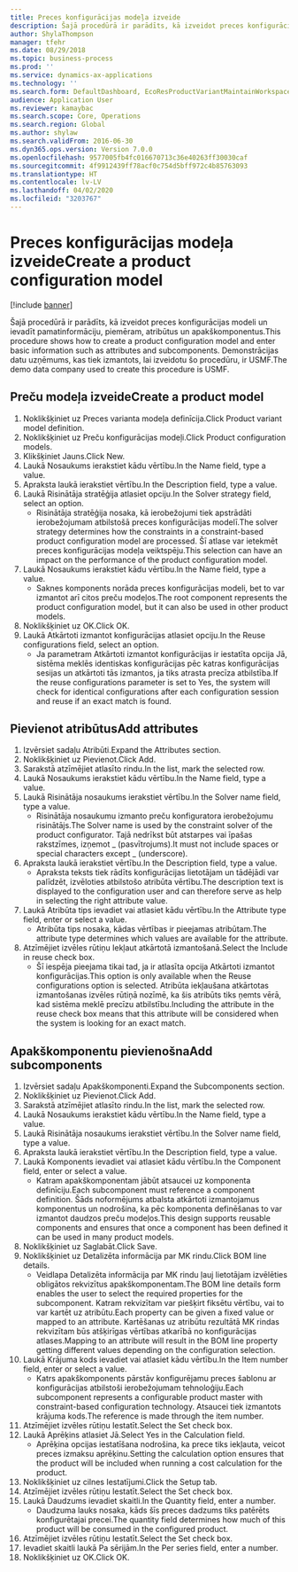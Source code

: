 ```yaml
---
title: Preces konfigurācijas modeļa izveide
description: Šajā procedūrā ir parādīts, kā izveidot preces konfigurācijas modeli un ievadīt pamatinformāciju, piemēram, atribūtus un apakškomponentus.
author: ShylaThompson
manager: tfehr
ms.date: 08/29/2018
ms.topic: business-process
ms.prod: ''
ms.service: dynamics-ax-applications
ms.technology: ''
ms.search.form: DefaultDashboard, EcoResProductVariantMaintainWorkspace, PCProductConfigurationModelListPage, PCCreateProductConfigurationModel, PCProductConfigurationModelDetails, PCBOMLineDetails
audience: Application User
ms.reviewer: kamaybac
ms.search.scope: Core, Operations
ms.search.region: Global
ms.author: shylaw
ms.search.validFrom: 2016-06-30
ms.dyn365.ops.version: Version 7.0.0
ms.openlocfilehash: 9577005fb4fc016670713c36e40263ff30030caf
ms.sourcegitcommit: 4f9912439ff78acf0c754d5bff972c4b85763093
ms.translationtype: HT
ms.contentlocale: lv-LV
ms.lasthandoff: 04/02/2020
ms.locfileid: "3203767"
---
```

# <a name="create-a-product-configuration-model"></a><span data-ttu-id="ab52a-103">Preces konfigurācijas modeļa izveide</span><span class="sxs-lookup"><span data-stu-id="ab52a-103">Create a product configuration model</span></span>

[!include [banner](../../includes/banner.md)]

<span data-ttu-id="ab52a-104">Šajā procedūrā ir parādīts, kā izveidot preces konfigurācijas modeli un ievadīt pamatinformāciju, piemēram, atribūtus un apakškomponentus.</span><span class="sxs-lookup"><span data-stu-id="ab52a-104">This procedure shows how to create a product configuration model and enter basic information such as attributes and subcomponents.</span></span> <span data-ttu-id="ab52a-105">Demonstrācijas datu uzņēmums, kas tiek izmantots, lai izveidotu šo procedūru, ir USMF.</span><span class="sxs-lookup"><span data-stu-id="ab52a-105">The demo data company used to create this procedure is USMF.</span></span>


## <a name="create-a-product-model"></a><span data-ttu-id="ab52a-106">Preču modeļa izveide</span><span class="sxs-lookup"><span data-stu-id="ab52a-106">Create a product model</span></span>
1. <span data-ttu-id="ab52a-107">Noklikšķiniet uz Preces varianta modeļa definīcija.</span><span class="sxs-lookup"><span data-stu-id="ab52a-107">Click Product variant model definition.</span></span>
2. <span data-ttu-id="ab52a-108">Noklikšķiniet uz Preču konfigurācijas modeļi.</span><span class="sxs-lookup"><span data-stu-id="ab52a-108">Click Product configuration models.</span></span>
3. <span data-ttu-id="ab52a-109">Klikšķiniet Jauns.</span><span class="sxs-lookup"><span data-stu-id="ab52a-109">Click New.</span></span>
4. <span data-ttu-id="ab52a-110">Laukā Nosaukums ierakstiet kādu vērtību.</span><span class="sxs-lookup"><span data-stu-id="ab52a-110">In the Name field, type a value.</span></span>
5. <span data-ttu-id="ab52a-111">Apraksta laukā ierakstiet vērtību.</span><span class="sxs-lookup"><span data-stu-id="ab52a-111">In the Description field, type a value.</span></span>
6. <span data-ttu-id="ab52a-112">Laukā Risinātāja stratēģija atlasiet opciju.</span><span class="sxs-lookup"><span data-stu-id="ab52a-112">In the Solver strategy field, select an option.</span></span>
    * <span data-ttu-id="ab52a-113">Risinātāja stratēģija nosaka, kā ierobežojumi tiek apstrādāti ierobežojumam atbilstošā preces konfigurācijas modelī.</span><span class="sxs-lookup"><span data-stu-id="ab52a-113">The solver strategy determines how the constraints in a constraint-based product configuration model are processed.</span></span> <span data-ttu-id="ab52a-114">Šī atlase var ietekmēt preces konfigurācijas modeļa veiktspēju.</span><span class="sxs-lookup"><span data-stu-id="ab52a-114">This selection can have an impact on the performance of the product configuration model.</span></span>  
7. <span data-ttu-id="ab52a-115">Laukā Nosaukums ierakstiet kādu vērtību.</span><span class="sxs-lookup"><span data-stu-id="ab52a-115">In the Name field, type a value.</span></span>
    * <span data-ttu-id="ab52a-116">Saknes komponents norāda preces konfigurācijas modeli, bet to var izmantot arī citos preču modeļos.</span><span class="sxs-lookup"><span data-stu-id="ab52a-116">The root component represents the product configuration model, but it can also be used in other product models.</span></span>  
8. <span data-ttu-id="ab52a-117">Noklikšķiniet uz OK.</span><span class="sxs-lookup"><span data-stu-id="ab52a-117">Click OK.</span></span>
9. <span data-ttu-id="ab52a-118">Laukā Atkārtoti izmantot konfigurācijas atlasiet opciju.</span><span class="sxs-lookup"><span data-stu-id="ab52a-118">In the Reuse configurations field, select an option.</span></span>
    * <span data-ttu-id="ab52a-119">Ja parametram Atkārtoti izmantot konfigurācijas ir iestatīta opcija Jā, sistēma meklēs identiskas konfigurācijas pēc katras konfigurācijas sesijas un atkārtoti tās izmantos, ja tiks atrasta precīza atbilstība.</span><span class="sxs-lookup"><span data-stu-id="ab52a-119">If the reuse configurations parameter is set to Yes, the system will check for identical configurations after each configuration session and reuse if an exact match is found.</span></span>  

## <a name="add-attributes"></a><span data-ttu-id="ab52a-120">Pievienot atribūtus</span><span class="sxs-lookup"><span data-stu-id="ab52a-120">Add attributes</span></span>
1. <span data-ttu-id="ab52a-121">Izvērsiet sadaļu Atribūti.</span><span class="sxs-lookup"><span data-stu-id="ab52a-121">Expand the Attributes section.</span></span>
2. <span data-ttu-id="ab52a-122">Noklikšķiniet uz Pievienot.</span><span class="sxs-lookup"><span data-stu-id="ab52a-122">Click Add.</span></span>
3. <span data-ttu-id="ab52a-123">Sarakstā atzīmējiet atlasīto rindu.</span><span class="sxs-lookup"><span data-stu-id="ab52a-123">In the list, mark the selected row.</span></span>
4. <span data-ttu-id="ab52a-124">Laukā Nosaukums ierakstiet kādu vērtību.</span><span class="sxs-lookup"><span data-stu-id="ab52a-124">In the Name field, type a value.</span></span>
5. <span data-ttu-id="ab52a-125">Laukā Risinātāja nosaukums ierakstiet vērtību.</span><span class="sxs-lookup"><span data-stu-id="ab52a-125">In the Solver name field, type a value.</span></span>
    * <span data-ttu-id="ab52a-126">Risinātāja nosaukumu izmanto preču konfiguratora ierobežojumu risinātājs.</span><span class="sxs-lookup"><span data-stu-id="ab52a-126">The Solver name is used by the constraint solver of the product configurator.</span></span> <span data-ttu-id="ab52a-127">Tajā nedrīkst būt atstarpes vai īpašas rakstzīmes, izņemot _ (pasvītrojums).</span><span class="sxs-lookup"><span data-stu-id="ab52a-127">It must not include spaces or special characters except _ (underscore).</span></span>  
6. <span data-ttu-id="ab52a-128">Apraksta laukā ierakstiet vērtību.</span><span class="sxs-lookup"><span data-stu-id="ab52a-128">In the Description field, type a value.</span></span>
    * <span data-ttu-id="ab52a-129">Apraksta teksts tiek rādīts konfigurācijas lietotājam un tādējādi var palīdzēt, izvēloties atbilstošo atribūta vērtību.</span><span class="sxs-lookup"><span data-stu-id="ab52a-129">The description text is displayed to the configuration user and can therefore serve as help in selecting the right attribute value.</span></span>  
7. <span data-ttu-id="ab52a-130">Laukā Atribūta tips ievadiet vai atlasiet kādu vērtību.</span><span class="sxs-lookup"><span data-stu-id="ab52a-130">In the Attribute type field, enter or select a value.</span></span>
    * <span data-ttu-id="ab52a-131">Atribūta tips nosaka, kādas vērtības ir pieejamas atribūtam.</span><span class="sxs-lookup"><span data-stu-id="ab52a-131">The attribute type determines which values are available for the attribute.</span></span>  
8. <span data-ttu-id="ab52a-132">Atzīmējiet izvēles rūtiņu Iekļaut atkārtotā izmantošanā.</span><span class="sxs-lookup"><span data-stu-id="ab52a-132">Select the Include in reuse check box.</span></span>
    * <span data-ttu-id="ab52a-133">Šī iespēja pieejama tikai tad, ja ir atlasīta opcija Atkārtoti izmantot konfigurācijas.</span><span class="sxs-lookup"><span data-stu-id="ab52a-133">This option is only available when the Reuse configurations option is selected.</span></span> <span data-ttu-id="ab52a-134">Atribūta iekļaušana atkārtotas izmantošanas izvēles rūtiņā nozīmē, ka šis atribūts tiks ņemts vērā, kad sistēma meklē precīzu atbilstību.</span><span class="sxs-lookup"><span data-stu-id="ab52a-134">Including the attribute in the reuse check box means that this attribute will be considered when the system is looking for an exact match.</span></span>  

## <a name="add-subcomponents"></a><span data-ttu-id="ab52a-135">Apakškomponentu pievienošna</span><span class="sxs-lookup"><span data-stu-id="ab52a-135">Add subcomponents</span></span>
1. <span data-ttu-id="ab52a-136">Izvērsiet sadaļu Apakškomponenti.</span><span class="sxs-lookup"><span data-stu-id="ab52a-136">Expand the Subcomponents section.</span></span>
2. <span data-ttu-id="ab52a-137">Noklikšķiniet uz Pievienot.</span><span class="sxs-lookup"><span data-stu-id="ab52a-137">Click Add.</span></span>
3. <span data-ttu-id="ab52a-138">Sarakstā atzīmējiet atlasīto rindu.</span><span class="sxs-lookup"><span data-stu-id="ab52a-138">In the list, mark the selected row.</span></span>
4. <span data-ttu-id="ab52a-139">Laukā Nosaukums ierakstiet kādu vērtību.</span><span class="sxs-lookup"><span data-stu-id="ab52a-139">In the Name field, type a value.</span></span>
5. <span data-ttu-id="ab52a-140">Laukā Risinātāja nosaukums ierakstiet vērtību.</span><span class="sxs-lookup"><span data-stu-id="ab52a-140">In the Solver name field, type a value.</span></span>
6. <span data-ttu-id="ab52a-141">Apraksta laukā ierakstiet vērtību.</span><span class="sxs-lookup"><span data-stu-id="ab52a-141">In the Description field, type a value.</span></span>
7. <span data-ttu-id="ab52a-142">Laukā Komponents ievadiet vai atlasiet kādu vērtību.</span><span class="sxs-lookup"><span data-stu-id="ab52a-142">In the Component field, enter or select a value.</span></span>
    * <span data-ttu-id="ab52a-143">Katram apakškomponentam jābūt atsaucei uz komponenta definīciju.</span><span class="sxs-lookup"><span data-stu-id="ab52a-143">Each subcomponent must reference a component definition.</span></span> <span data-ttu-id="ab52a-144">Šāds noformējums atbalsta atkārtoti izmantojamus komponentus un nodrošina, ka pēc komponenta definēšanas to var izmantot daudzos preču modeļos.</span><span class="sxs-lookup"><span data-stu-id="ab52a-144">This design supports reusable components and ensures that once a component has been defined it can be used in many product models.</span></span>  
8. <span data-ttu-id="ab52a-145">Noklikšķiniet uz Saglabāt.</span><span class="sxs-lookup"><span data-stu-id="ab52a-145">Click Save.</span></span>
9. <span data-ttu-id="ab52a-146">Noklikšķiniet uz Detalizēta informācija par MK rindu.</span><span class="sxs-lookup"><span data-stu-id="ab52a-146">Click BOM line details.</span></span>
    * <span data-ttu-id="ab52a-147">Veidlapa Detalizēta informācija par MK rindu ļauj lietotājam izvēlēties obligātos rekvizītus apakškomponentam.</span><span class="sxs-lookup"><span data-stu-id="ab52a-147">The BOM line details form enables the user to select the required properties for the subcomponent.</span></span> <span data-ttu-id="ab52a-148">Katram rekvizītam var piešķirt fiksētu vērtību, vai to var kartēt uz atribūtu.</span><span class="sxs-lookup"><span data-stu-id="ab52a-148">Each property can be given a fixed value or mapped to an attribute.</span></span> <span data-ttu-id="ab52a-149">Kartēšanas uz atribūtu rezultātā MK rindas rekvizītam būs atšķirīgas vērtības atkarībā no konfigurācijas atlases.</span><span class="sxs-lookup"><span data-stu-id="ab52a-149">Mapping to an attribute will result in the BOM line property getting different values depending on the configuration selection.</span></span>  
10. <span data-ttu-id="ab52a-150">Laukā Krājuma kods ievadiet vai atlasiet kādu vērtību.</span><span class="sxs-lookup"><span data-stu-id="ab52a-150">In the Item number field, enter or select a value.</span></span>
    * <span data-ttu-id="ab52a-151">Katrs apakškomponents pārstāv konfigurējamu preces šablonu ar konfigurācijas atbilstoši ierobežojumam tehnoloģiju.</span><span class="sxs-lookup"><span data-stu-id="ab52a-151">Each subcomponent represents a configurable product master with constraint-based configuration technology.</span></span> <span data-ttu-id="ab52a-152">Atsaucei tiek izmantots krājuma kods.</span><span class="sxs-lookup"><span data-stu-id="ab52a-152">The reference is made through the item number.</span></span>  
11. <span data-ttu-id="ab52a-153">Atzīmējiet izvēles rūtiņu Iestatīt.</span><span class="sxs-lookup"><span data-stu-id="ab52a-153">Select the Set check box.</span></span>
12. <span data-ttu-id="ab52a-154">Laukā Aprēķins atlasiet Jā.</span><span class="sxs-lookup"><span data-stu-id="ab52a-154">Select Yes in the Calculation field.</span></span>
    * <span data-ttu-id="ab52a-155">Aprēķina opcijas iestatīšana nodrošina, ka prece tiks iekļauta, veicot preces izmaksu aprēķinu.</span><span class="sxs-lookup"><span data-stu-id="ab52a-155">Setting the calculation option ensures that the product will be included when running a cost calculation for the product.</span></span>  
13. <span data-ttu-id="ab52a-156">Noklikšķiniet uz cilnes Iestatījumi.</span><span class="sxs-lookup"><span data-stu-id="ab52a-156">Click the Setup tab.</span></span>
14. <span data-ttu-id="ab52a-157">Atzīmējiet izvēles rūtiņu Iestatīt.</span><span class="sxs-lookup"><span data-stu-id="ab52a-157">Select the Set check box.</span></span>
15. <span data-ttu-id="ab52a-158">Laukā Daudzums ievadiet skaitli.</span><span class="sxs-lookup"><span data-stu-id="ab52a-158">In the Quantity field, enter a number.</span></span>
    * <span data-ttu-id="ab52a-159">Daudzuma lauks nosaka, kāds šīs preces dadzums tiks patērēts konfigurētajai precei.</span><span class="sxs-lookup"><span data-stu-id="ab52a-159">The quantity field determines how much of this product will be consumed in the configured product.</span></span>  
16. <span data-ttu-id="ab52a-160">Atzīmējiet izvēles rūtiņu Iestatīt.</span><span class="sxs-lookup"><span data-stu-id="ab52a-160">Select the Set check box.</span></span>
17. <span data-ttu-id="ab52a-161">Ievadiet skaitli laukā Pa sērijām.</span><span class="sxs-lookup"><span data-stu-id="ab52a-161">In the Per series field, enter a number.</span></span>
18. <span data-ttu-id="ab52a-162">Noklikšķiniet uz OK.</span><span class="sxs-lookup"><span data-stu-id="ab52a-162">Click OK.</span></span>

